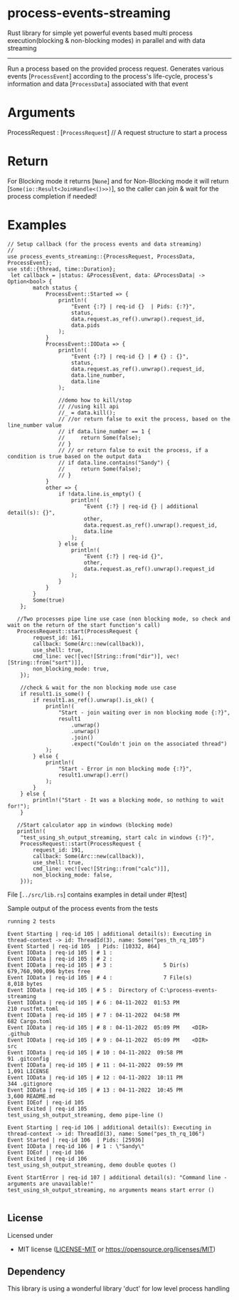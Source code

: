 # process-events-streaming
Rust library for simple yet powerful events based multi process execution(blocking & non-blocking modes) in parallel and with data streaming 

---
 Run a process based on the provided process request.
 Generates various events [`ProcessEvent`] according to the process's life-cycle, process's information and data [`ProcessData`] associated with that event
 # Arguments
 ProcessRequest : [`ProcessRequest`] // A request structure to start a process
 # Return
 For Blocking mode it returns [`None`] and for Non-Blocking mode it will return [`Some(io::Result<JoinHandle<()>>)`], so the caller can join & wait for the process completion if needed!
 # Examples
 ```
// Setup callback (for the process events and data streaming)
//
 use process_events_streaming::{ProcessRequest, ProcessData, ProcessEvent};
 use std::{thread, time::Duration};
  let callback = |status: &ProcessEvent, data: &ProcessData| -> Option<bool> {
         match status {
             ProcessEvent::Started => {
                 println!(
                     "Event {:?} | req-id {}  | Pids: {:?}",
                     status,
                     data.request.as_ref().unwrap().request_id,
                     data.pids
                 );
             }
             ProcessEvent::IOData => {
                 println!(
                     "Event {:?} | req-id {} | # {} : {}",
                     status,
                     data.request.as_ref().unwrap().request_id,
                     data.line_number,
                     data.line
                 );

                 //demo how to kill/stop
                 // //using kill api
                 //_ = data.kill();
                 // //or return false to exit the process, based on the line_number value
                 // if data.line_number == 1 {
                 //     return Some(false);
                 // }
                 // // or return false to exit the process, if a condition is true based on the output data
                 // if data.line.contains("Sandy") {
                 //     return Some(false);
                 // }
             }
             other => {
                 if !data.line.is_empty() {
                     println!(
                         "Event {:?} | req-id {} | additional detail(s): {}",
                         other,
                         data.request.as_ref().unwrap().request_id,
                         data.line
                     );
                 } else {
                     println!(
                         "Event {:?} | req-id {}",
                         other,
                         data.request.as_ref().unwrap().request_id
                     );
                 }
             }
         }
         Some(true)
     };

    //Two processes pipe line use case (non blocking mode, so check and wait on the return of the start function's call)
    ProcessRequest::start(ProcessRequest {
         request_id: 161,
         callback: Some(Arc::new(callback)),
         use_shell: true,
         cmd_line: vec![vec![String::from("dir")], vec![String::from("sort")]],
         non_blocking_mode: true,
     });

     //check & wait for the non blocking mode use case
     if result1.is_some() {
         if result1.as_ref().unwrap().is_ok() {
             println!(
                 "Start - join waiting over in non blocking mode {:?}",
                 result1
                     .unwrap()
                     .unwrap()
                     .join()
                     .expect("Couldn't join on the associated thread")
             );
         } else {
             println!(
                 "Start - Error in non blocking mode {:?}",
                 result1.unwrap().err()
             );
         }
     } else {
         println!("Start - It was a blocking mode, so nothing to wait for!");
     }

    //Start calculator app in windows (blocking mode)
    println!(
     "test_using_sh_output_streaming, start calc in windows {:?}",
     ProcessRequest::start(ProcessRequest {
         request_id: 191,
         callback: Some(Arc::new(callback)),
         use_shell: true,
         cmd_line: vec![vec![String::from("calc")]],
         non_blocking_mode: false,
     }));
 ```

File [`../src/lib.rs`] contains examples in detail under #[test]

Sample output of the process events from the tests

```
running 2 tests

Event Starting | req-id 105 | additional detail(s): Executing in thread-context -> id: ThreadId(3), name: Some("pes_th_rq_105")
Event Started | req-id 105  | Pids: [10332, 864]
Event IOData | req-id 105 | # 1 : 
Event IOData | req-id 105 | # 2 :
Event IOData | req-id 105 | # 3 :                5 Dir(s)  679,760,900,096 bytes free
Event IOData | req-id 105 | # 4 :                7 File(s)          8,018 bytes
Event IOData | req-id 105 | # 5 :  Directory of C:\process-events-streaming
Event IOData | req-id 105 | # 6 : 04-11-2022  01:53 PM               210 rustfmt.toml
Event IOData | req-id 105 | # 7 : 04-11-2022  04:58 PM               682 Cargo.toml
Event IOData | req-id 105 | # 8 : 04-11-2022  05:09 PM    <DIR>          .github
Event IOData | req-id 105 | # 9 : 04-11-2022  05:09 PM    <DIR>          src
Event IOData | req-id 105 | # 10 : 04-11-2022  09:58 PM                91 .gitconfig
Event IOData | req-id 105 | # 11 : 04-11-2022  09:59 PM             1,091 LICENSE
Event IOData | req-id 105 | # 12 : 04-11-2022  10:11 PM               344 .gitignore
Event IOData | req-id 105 | # 13 : 04-11-2022  10:45 PM             3,600 README.md
Event IOEof | req-id 105
Event Exited | req-id 105
test_using_sh_output_streaming, demo pipe-line ()

Event Starting | req-id 106 | additional detail(s): Executing in thread-context -> id: ThreadId(3), name: Some("pes_th_rq_106")
Event Started | req-id 106  | Pids: [25936]
Event IOData | req-id 106 | # 1 : \"Sandy\" 
Event IOEof | req-id 106
Event Exited | req-id 106
test_using_sh_output_streaming, demo double quotes ()

Event StartError | req-id 107 | additional detail(s): "Command line - arguments are unavailable!"
test_using_sh_output_streaming, no arguments means start error ()


```

## License

Licensed under

 * MIT license ([LICENSE-MIT](LICENSE-MIT) or https://opensource.org/licenses/MIT)


## Dependency

This library is using a wonderful library 'duct' for low level process handling


